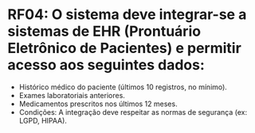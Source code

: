 # RF04: O sistema deve integrar-se a sistemas de EHR (Prontuário Eletrônico de Pacientes) e permitir acesso aos seguintes dados:
- Histórico médico do paciente (últimos 10 registros, no mínimo).
- Exames laboratoriais anteriores.
- Medicamentos prescritos nos últimos 12 meses.
- Condições: A integração deve respeitar as normas de segurança (ex: LGPD, HIPAA).
